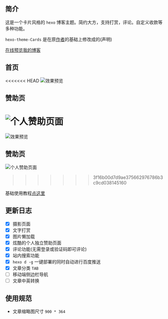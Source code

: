## 简介 
这是一个卡片风格的 `hexo` 博客主题。简约大方，支持打赏，评论。自定义收款等多种功能。

`hexo-theme-Cards` 是在原[作者](https://github.com/Mrminfive/hexo-theme-skapp)的基础上修改成的(声明)

[在线预览我的博客](https://blog.adymilk.cn/)


## 首页
<<<<<<< HEAD
![效果预览](http://img.0551shengteng.cn20180605-1.jpg)

## 赞助页
![个人赞助页面](http://img.0551shengteng.cn20180610-2.png)
=======
![效果预览](http://img.0551shengteng.cn/20180605-1.jpg)

## 赞助页
![个人赞助页面](http://img.0551shengteng.cn/20180610-2.png)
>>>>>>> 3f16b00d7d9ae375662976786b3c9cd038145160

基础使用教程[点这里](https://github.com/adymilk/hexo-theme-Cards/blob/master/README-cn.md)

## 更新日志

- [x] 摄影页面
- [x] 文字打赏
- [x] 图片懒加载
- [x] 炫酷的个人独立赞助页面
- [x] 评论功能(无需登录或验证码即可评论)
- [x] 站内搜索功能
- [x] `hexo d -g` 一键部署的同时自动进行百度推送
- [x] 文章分类 `TAB`
- [ ] 移动端侧边栏导航
- [ ] 文章中英转换

## 使用规范

- 文章缩略图尺寸 `900 * 364`


